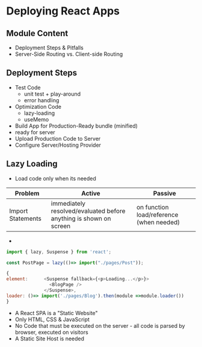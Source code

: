 # Deploying React Apps

## Module Content

* Deployment Steps & Pitfalls
* Server-Side Routing vs. Client-side Routing

## Deployment Steps
* Test Code
  * unit test + play-around
  * error handling
* Optimization Code
  * lazy-loading
  * useMemo
* Build App for Production-Ready bundle (minified)
 * ready for server
* Upload Production Code to Server
* Configure Server/Hosting Provider

## Lazy Loading
* Load code only when its needed

| Problem | Active | Passive |
|----------- | ----------- | ----------- |
|Import Statements | immediately resolved/evaluated before anything is shown on screen | on function load/reference (when needed) |

* 
```javascript
import { lazy, Suspense } from 'react';

const PostPage = lazy(()=> import("./pages/Post"));

{
element:      <Suspense fallback={<p>Loading...</p>}>
                <BlogPage />
              </Suspense>, 
loader: ()=> import('./pages/Blog').then(module =>module.loader())
}
```

* A React SPA is a "Static Website"
* Only HTML, CSS & JavaScript
* No Code that must be executed on the server - all code is parsed by browser, executed on visitors
* A Static Site Host is needed
